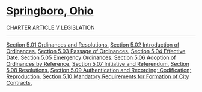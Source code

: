 [Springboro, Ohio](indexee20.html)
==================================

[CHARTER](1289a412.html) [ARTICLE V LEGISLATION](1382a412.html)

* * * * *

[Section 5.01 Ordinances and Resolutions.](1384a412.html) [Section 5.02
Introduction of Ordinances.](1388a412.html) [Section 5.03 Passage of
Ordinances.](138ca412.html) [Section 5.04 Effective
Date.](1391a412.html) [Section 5.05 Emergency
Ordinances.](1395a412.html) [Section 5.06 Adoption of Ordinances by
Reference.](139aa412.html) [Section 5.07 Initiative and
Referendum.](139ea412.html) [Section 5.08 Resolutions.](13a3a412.html)
[Section 5.09 Authentication and Recording; Codification;
Reproduction.](13a7a412.html) [Section 5.10 Mandatory Requirements for
Formation of City Contracts.](13ada412.html)
